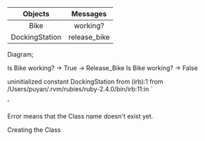 | Objects | Messages |
| :------------: | :-----------: |
| Bike           | working?      |
| DockingStation | release_bike  |

Diagram;

Is Bike working? -> True -> Release_Bike
Is Bike working? -> False

uninitialized  constant DockingStation
from (irb):1
from /Users/puyan/.rvm/rubies/ruby-2.4.0/bin/irb:11:in `<main>'

Error means that the Class name doesn't exist yet.

Creating the Class 

